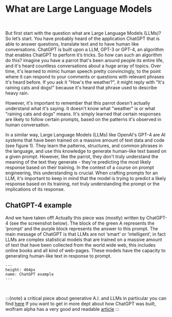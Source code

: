 # What are Large Language Models

</br>

But first start with the question what are Large Language Models (LLMs)? So let’s start. You have probably heard of the application ChatGPT that is able to answer questions, translate text and to have human like conversations. ChatGPT is built upon a LLM, GPT-3 or GPT-4, an algorithm that enables ChatGPT to perform it’s tricks. So how can such an algorithm do this? Imagine you have a parrot that's been around people its entire life, and it's heard countless conversations about a huge array of topics. Over time, it's learned to mimic human speech pretty convincingly, to the point where it can respond to your comments or questions with relevant phrases it's heard before. If you ask it "How's the weather?", it might reply with "It's raining cats and dogs!" because it's heard that phrase used to describe heavy rain.

However, it's important to remember that this parrot doesn't actually understand what it's saying. It doesn't know what "weather" is or what "raining cats and dogs" means. It's simply learned that certain responses are likely to follow certain prompts, based on the patterns it's observed in human conversation.

In a similar way, Large Language Models (LLMs) like OpenAI's GPT-4 are AI systems that have been trained on a massive amount of text data and code (see figure 1). They learn the patterns, structures, and common phrases in the language, and use this knowledge to generate human-like text based on a given prompt. However, like the parrot, they don't truly understand the meaning of the text they generate - they're predicting the most likely response based on their training.
In the context of a course on prompt engineering, this understanding is crucial. When crafting prompts for an LLM, it's important to keep in mind that the model is trying to predict a likely response based on its training, not truly understanding the prompt or the implications of its response.

## ChatGPT-4 example

And we have taken off! Actually this piece was (mostly) written by ChatGPT-4 (see the screenshot below). The block of the green A represents the ‘prompt’ and the purple block represents the answer to this prompt. The main message of ChatGPT is that LLMs are not ‘smart’ or ‘intelligent’, in fact LLMs are complex statistical models that are trained on a massive amount of text that have been collected from the world wide web, this includes online books and all kind of web-pages. These models have the capacity to generating human-like text in response to prompt. 


```{figure} ./_static/img/llm_fig2.png
---
height: 464px
name: ChatGPT example
---
```

 </br>

:::{note}
a critical piece about generative A.I. and LLMs in particular you can find [here](https://dl.acm.org/doi/10.1145/3442188.3445922) If you want to get in more dept about how ChatGPT was built, wolfram alpha has a very good and readable [article](https://writings.stephenwolfram.com/2023/02/what-is-chatgpt-doing-and-why-does-it-work/)
:::

